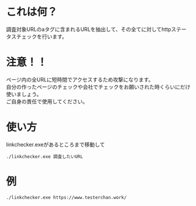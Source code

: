 # これは何？
調査対象URLのaタグに含まれるURLを抽出して、その全てに対してhttpステータスチェックを行います。

# 注意！！
ページ内の全URLに短時間でアクセスするため攻撃になります。  
自分の作ったページのチェックや会社でチェックをお願いされた時くらいにだけ使いましょう。  
ご自身の責任で使用してください。  

# 使い方
linkchecker.exeがあるところまで移動して  

`./linkchecker.exe 調査したいURL`  

# 例
`./linkchecker.exe https://www.testerchan.work/`